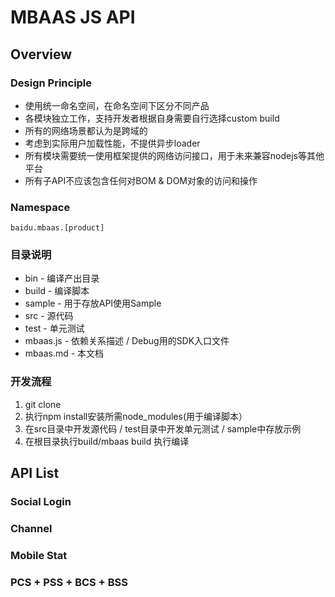 MBAAS JS API
============

## Overview

### Design Principle

* 使用统一命名空间，在命名空间下区分不同产品
* 各模块独立工作，支持开发者根据自身需要自行选择custom build
* 所有的网络场景都认为是跨域的
* 考虑到实际用户加载性能，不提供异步loader
* 所有模块需要统一使用框架提供的网络访问接口，用于未来兼容nodejs等其他平台
* 所有子API不应该包含任何对BOM & DOM对象的访问和操作

### Namespace

    baidu.mbaas.[product]

### 目录说明

* bin - 编译产出目录
* build - 编译脚本
* sample - 用于存放API使用Sample
* src - 源代码
* test - 单元测试
* mbaas.js - 依赖关系描述 / Debug用的SDK入口文件
* mbaas.md - 本文档

### 开发流程

1. git clone
1. 执行npm install安装所需node_modules(用于编译脚本）
1. 在src目录中开发源代码 / test目录中开发单元测试 / sample中存放示例
1. 在根目录执行build/mbaas build 执行编译

## API List

### Social Login

### Channel

### Mobile Stat

### PCS + PSS + BCS + BSS
